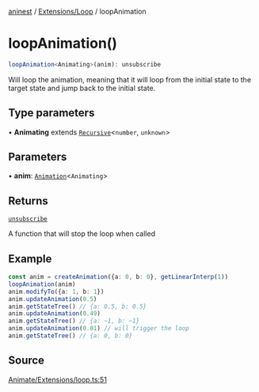 [aninest](../../../index.md) / [Extensions/Loop](../index.md) / loopAnimation

# loopAnimation()

```ts
loopAnimation<Animating>(anim): unsubscribe
```

Will loop the animation, meaning that it will loop from the initial state to the target state and jump back to the initial state.

## Type parameters

• **Animating** extends [`Recursive`](../../../RecursiveHelpers/type-aliases/Recursive.md)\<`number`, `unknown`\>

## Parameters

• **anim**: [`Animation`](../../../AnimatableTypes/type-aliases/Animation.md)\<`Animating`\>

## Returns

[`unsubscribe`](../../../AnimatableTypes/type-aliases/unsubscribe.md)

A function that will stop the loop when called

## Example

```ts
const anim = createAnimation({a: 0, b: 0}, getLinearInterp(1))
loopAnimation(anim)
anim.modifyTo({a: 1, b: 1})
anim.updateAnimation(0.5)
anim.getStateTree() // {a: 0.5, b: 0.5}
anim.updateAnimation(0.49)
anim.getStateTree() // {a: ~1, b: ~1}
anim.updateAnimation(0.01) // will trigger the loop
anim.getStateTree() // {a: 0, b: 0}
```

## Source

[Animate/Extensions/loop.ts:51](https://github.com/zphrs/aninest/blob/60918f7/src/Animate/Extensions/loop.ts#L51)
